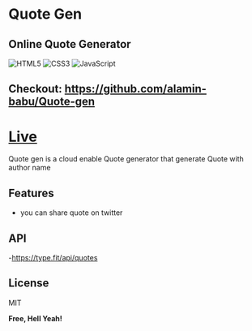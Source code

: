 # Quote Gen
## Online Quote Generator

![HTML5](https://img.shields.io/badge/html5-%23E34F26.svg?style=for-the-badge&logo=html5&logoColor=white) ![CSS3](https://img.shields.io/badge/css3-%231572B6.svg?style=for-the-badge&logo=css3&logoColor=white) ![JavaScript](https://img.shields.io/badge/javascript-%23323330.svg?style=for-the-badge&logo=javascript&logoColor=%23F7DF1E) 

## Checkout: https://github.com/alamin-babu/Quote-gen
# [Live](https://quote-gen-zeta.vercel.app/)

Quote gen is a cloud enable Quote generator that generate Quote with author name
## Features
- you can share quote on twitter
## API
 -https://type.fit/api/quotes
## License

MIT

**Free, Hell Yeah!**

